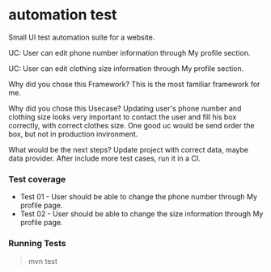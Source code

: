# automation test

Small UI test automation suite for a website.

UC: User can edit phone number information through My profile section.

UC: User can edit clothing size information through My profile section.

Why did you chose this Framework? 
This is the most familiar framework for me.

Why did you chose this Usecase?
Updating user's phone number and clothing size looks very important to contact the user and fill his box correctly, with correct clothes size. One good uc would be send order the box, but not in production invironment.

What would be the next steps?
Update project with correct data, maybe data provider. After include more test cases, run it in a CI.

### Test coverage

* Test 01 - User should be able to change the phone number through My profile page.
* Test 02 - User should be able to change the size information through My profile page.

### Running Tests

> mvn test
